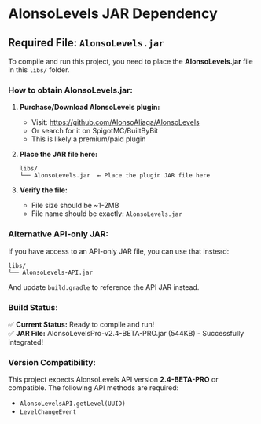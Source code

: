 # AlonsoLevels JAR Dependency

## Required File: `AlonsoLevels.jar`

To compile and run this project, you need to place the **AlonsoLevels.jar** file in this `libs/` folder.

### How to obtain AlonsoLevels.jar:

1. **Purchase/Download AlonsoLevels plugin:**
   - Visit: https://github.com/AlonsoAliaga/AlonsoLevels
   - Or search for it on SpigotMC/BuiltByBit
   - This is likely a premium/paid plugin

2. **Place the JAR file here:**
   ```
   libs/
   └── AlonsoLevels.jar  ← Place the plugin JAR file here
   ```

3. **Verify the file:**
   - File size should be ~1-2MB
   - File name should be exactly: `AlonsoLevels.jar`

### Alternative API-only JAR:

If you have access to an API-only JAR file, you can use that instead:
```
libs/
└── AlonsoLevels-API.jar
```

And update `build.gradle` to reference the API JAR instead.

### Build Status:

✅ **Current Status:** Ready to compile and run!  
✅ **JAR File:** AlonsoLevelsPro-v2.4-BETA-PRO.jar (544KB) - Successfully integrated!

### Version Compatibility:

This project expects AlonsoLevels API version **2.4-BETA-PRO** or compatible.
The following API methods are required:
- `AlonsoLevelsAPI.getLevel(UUID)`  
- `LevelChangeEvent` 